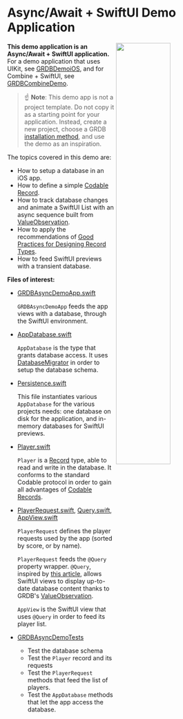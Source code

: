 Async/Await + SwiftUI Demo Application
======================================

<img align="right" src="https://github.com/groue/GRDB.swift/raw/master/Documentation/DemoApps/GRDBAsyncDemo/Screenshot.png" width="50%">

**This demo application is an Async/Await + SwiftUI application.** For a demo application that uses UIKit, see [GRDBDemoiOS](../GRDBDemoiOS/README.md), and for Combine + SwiftUI, see [GRDBCombineDemo](../GRDBCombineDemo/README.md).

> :point_up: **Note**: This demo app is not a project template. Do not copy it as a starting point for your application. Instead, create a new project, choose a GRDB [installation method](../../../README.md#installation), and use the demo as an inspiration.

The topics covered in this demo are:

- How to setup a database in an iOS app.
- How to define a simple [Codable Record](../../../README.md#codable-records).
- How to track database changes and animate a SwiftUI List with an async sequence built from [ValueObservation](../../../README.md#valueobservation).
- How to apply the recommendations of [Good Practices for Designing Record Types](../../GoodPracticesForDesigningRecordTypes.md).
- How to feed SwiftUI previews with a transient database.

**Files of interest:**

- [GRDBAsyncDemoApp.swift](GRDBAsyncDemo/GRDBAsyncDemoApp.swift)
    
    `GRDBAsyncDemoApp` feeds the app views with a database, through the SwiftUI environment.

- [AppDatabase.swift](GRDBAsyncDemo/AppDatabase.swift)
    
    `AppDatabase` is the type that grants database access. It uses [DatabaseMigrator](../../Migrations.md) in order to setup the database schema.

- [Persistence.swift](GRDBAsyncDemo/Persistence.swift)
    
    This file instantiates various `AppDatabase` for the various projects needs: one database on disk for the application, and in-memory databases for SwiftUI previews.

- [Player.swift](GRDBAsyncDemo/Player.swift)
    
    `Player` is a [Record](../../../README.md#records) type, able to read and write in the database. It conforms to the standard Codable protocol in order to gain all advantages of [Codable Records](../../../README.md#codable-records).

- [PlayerRequest.swift](GRDBAsyncDemo/PlayerRequest.swift), [Query.swift](GRDBAsyncDemo/Query.swift), [AppView.swift](GRDBAsyncDemo/Views/AppView.swift)
    
    `PlayerRequest` defines the player requests used by the app (sorted by score, or by name).
    
    `PlayerRequest` feeds the `@Query` property wrapper. `@Query`, inspired by [this article](https://davedelong.com/blog/2021/04/03/core-data-and-swiftui/), allows SwiftUI views to display up-to-date database content thanks to GRDB's [ValueObservation](../../../README.md#valueobservation).
    
    `AppView` is the SwiftUI view that uses `@Query` in order to feed its player list.

- [GRDBAsyncDemoTests](GRDBAsyncDemoTests)
    
    - Test the database schema
    - Test the `Player` record and its requests
    - Test the `PlayerRequest` methods that feed the list of players.
    - Test the `AppDatabase` methods that let the app access the database.
